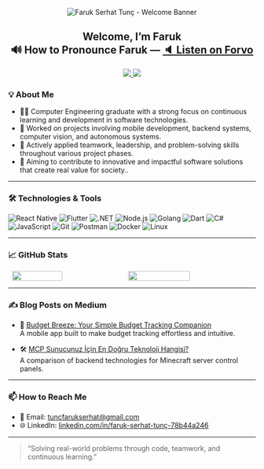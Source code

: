 <p align="center">
  <img src="https://img.freepik.com/premium-photo/professional-software-developer-coding-program-engineering-prompt-aig42_31965-540656.jpg?semt=ais_hybrid&w=740" alt="Faruk Serhat Tunç - Welcome Banner"/>
</p>



<h2 align="center">
  Welcome, I’m Faruk<br>
  🔊 How to Pronounce <strong>Faruk</strong> — 
  <a href="https://forvo.com/word/faruk/#tr" target="_blank">
    🔈 Listen on Forvo
  </a>
</h2>


<p align="center">
  <a href="https://linkedin.com/in/faruk-serhat-tunç-78b44a246" target="_blank">
    <img src="https://img.shields.io/badge/LinkedIn-0077B5?style=flat&logo=linkedin&logoColor=white" />
  </a>
  <a href="mailto:tuncfarukserhat@gmail.com">
    <img src="https://img.shields.io/badge/Email-Contact-informational" />
  </a>
</p>



### 💡 About Me

- 👨‍🎓 Computer Engineering graduate with a strong focus on continuous learning and development in software technologies.
- 📱 Worked on projects involving mobile development, backend systems, computer vision, and autonomous systems.
- 🤝 Actively applied teamwork, leadership, and problem-solving skills throughout various project phases.
- 🎯 Aiming to contribute to innovative and impactful software solutions that create real value for society..

---

### 🛠️ Technologies & Tools

![React Native](https://img.shields.io/badge/React_Native-20232A?style=flat-square&logo=react&logoColor=61DAFB)
![Flutter](https://img.shields.io/badge/Flutter-02569B?style=flat-square&logo=flutter&logoColor=white)
![.NET](https://img.shields.io/badge/.NET-512BD4?style=flat-square&logo=dotnet&logoColor=white)
![Node.js](https://img.shields.io/badge/Node.js-339933?style=flat-square&logo=node.js&logoColor=white)
![Golang](https://img.shields.io/badge/Go-00ADD8?style=flat-square&logo=go&logoColor=white)
![Dart](https://img.shields.io/badge/Dart-0175C2?style=flat-square&logo=dart&logoColor=white)
![C#](https://img.shields.io/badge/C%23-239120?style=flat-square&logo=c-sharp&logoColor=white)
![JavaScript](https://img.shields.io/badge/JavaScript-F7DF1E?style=flat-square&logo=javascript&logoColor=black)
![Git](https://img.shields.io/badge/Git-F05032?style=flat-square&logo=git&logoColor=white)
![Postman](https://img.shields.io/badge/Postman-FF6C37?style=flat-square&logo=postman&logoColor=white)
![Docker](https://img.shields.io/badge/Docker-2496ED?style=flat-square&logo=docker&logoColor=white)
![Linux](https://img.shields.io/badge/Linux-FCC624?style=flat-square&logo=linux&logoColor=black)

---

### 📈 GitHub Stats

<div style="display: flex; justify-content: center; gap: 10px;">
  <img src="https://github-readme-stats.vercel.app/api?username=frktunc&show_icons=true&theme=radical" width="45%" />
  <img src="https://github-profile-summary-cards.vercel.app/api/cards/profile-details?username=frktunc&theme=radical" width="50%" />
</div>

---
### ✍️ Blog Posts on Medium

- 🧾 [Budget Breeze: Your Simple Budget Tracking Companion](https://medium.com/@tuncfarukserhat/budget-breeze-c8bf317b0839)  
  A mobile app built to make budget tracking effortless and intuitive.

- 🛠️ [MCP Sunucunuz İçin En Doğru Teknoloji Hangisi?](https://medium.com/@tuncfarukserhat/mcp-sunucunuz-i%CC%87%C3%A7in-en-do%C4%9Fru-teknoloji-hangisi-67cef5d42bc4)  
  A comparison of backend technologies for Minecraft server control panels.

---
### 📫 How to Reach Me

- 💌 Email: tuncfarukserhat@gmail.com  
- 🌐 LinkedIn: [linkedin.com/in/faruk-serhat-tunç-78b44a246](https://www.linkedin.com/in/faruk-serhat-tunç-78b44a246/)

---

> “Solving real-world problems through code, teamwork, and continuous learning.”